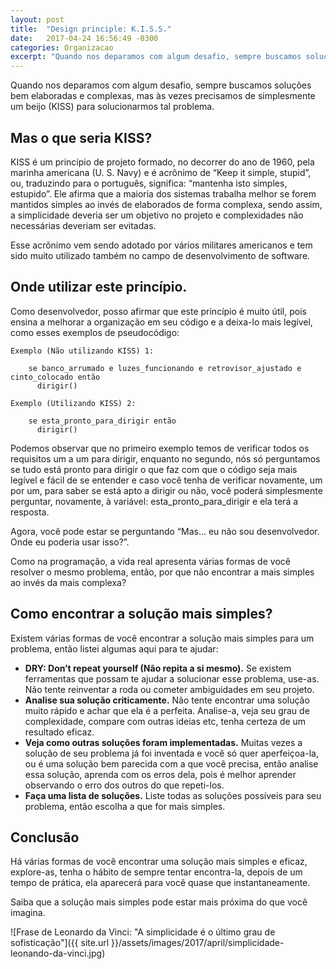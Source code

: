 ```yaml
---
layout: post
title:  "Design principle: K.I.S.S."
date:   2017-04-24 16:56:49 -0300
categories: Organizacao
excerpt: "Quando nos deparamos com algum desafio, sempre buscamos soluções bem elaboradas e complexas, mas às vezes precisamos de simplesmente um beijo (KISS) para solucionarmos tal problema."
---
```


Quando nos deparamos com algum desafio, sempre buscamos soluções bem elaboradas e complexas, mas às vezes precisamos de simplesmente um beijo (KISS) para solucionarmos tal problema.

## Mas o que seria KISS?

KISS é um princípio de projeto formado, no decorrer do ano de 1960, pela marinha americana (U. S. Navy) e é acrônimo de “Keep it simple, stupid”, ou, traduzindo para o português, significa: “mantenha isto simples, estupido”. Ele afirma que a maioria dos sistemas trabalha melhor se forem mantidos simples ao invés de elaborados de forma complexa, sendo assim, a simplicidade deveria ser um objetivo no projeto e complexidades não necessárias deveriam ser evitadas.

Esse acrônimo vem sendo adotado por vários militares americanos e tem sido muito utilizado também no campo de desenvolvimento de software.

## Onde utilizar este princípio.

Como desenvolvedor, posso afirmar que este princípio é muito útil, pois ensina a melhorar a organização em seu código e a deixa-lo mais legível, como esses exemplos de pseudocódigo:

```
Exemplo (Não utilizando KISS) 1:

    se banco_arrumado e luzes_funcionando e retrovisor_ajustado e cinto_colocado então
      dirigir()
```
```
Exemplo (Utilizando KISS) 2:

    se esta_pronto_para_dirigir então
      dirigir()
```

Podemos observar que no primeiro exemplo temos de verificar todos os requisitos um a um para dirigir, enquanto no segundo, nós só perguntamos se tudo está pronto para dirigir o que faz com que o código seja mais legível e fácil de se entender e caso você tenha de verificar novamente, um por um, para saber se está apto a dirigir ou não, você poderá simplesmente perguntar, novamente, à variável: esta_pronto_para_dirigir e ela terá a resposta.

Agora,  você pode estar se perguntando “Mas… eu não sou desenvolvedor. Onde eu poderia usar isso?”.

Como na programação, a vida real apresenta várias formas de você resolver o mesmo problema, então, por que não encontrar a mais simples ao invés da mais complexa?

## Como encontrar a solução mais simples?

Existem várias formas de você encontrar a solução mais simples para um problema, então listei algumas aqui para te ajudar:

- **DRY: Don’t repeat yourself (Não repita a si mesmo).** Se existem ferramentas que possam te ajudar a solucionar esse problema, use-as. Não tente reinventar a roda ou cometer ambiguidades em seu projeto.
- **Analise sua solução criticamente.** Não tente encontrar uma solução muito rápido e achar que ela é a perfeita. Analise-a, veja seu grau de complexidade, compare com outras ideias etc, tenha certeza de um resultado eficaz.
- **Veja como outras soluções foram implementadas.** Muitas vezes a solução de seu problema já foi inventada e você só quer aperfeiçoa-la, ou é uma solução bem parecida com a que você precisa, então analise essa solução, aprenda com os erros dela, pois é melhor aprender observando o erro dos outros do que repeti-los.
- **Faça uma lista de soluções.** Liste todas as soluções possíveis para seu problema, então escolha a que for mais simples.

## Conclusão

Há várias formas de você encontrar uma solução mais simples e eficaz, explore-as, tenha o hábito de sempre tentar encontra-la, depois de um tempo de prática, ela aparecerá para você quase que instantaneamente.

Saiba que a solução mais simples pode estar mais próxima do que você imagina.

![Frase de Leonardo da Vinci: "A simplicidade é o último grau de sofisticação"]({{ site.url }}/assets/images/2017/april/simplicidade-leonando-da-vinci.jpg)